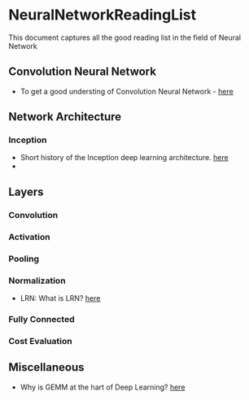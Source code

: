 # NeuralNetworkReadingList
This document captures all the good reading list in the field of Neural Network

## Convolution Neural Network

* To get a good understing of Convolution Neural Network - [here](http://cs231n.github.io/convolutional-networks/)

## Network Architecture

### Inception
* Short history of the Inception deep learning architecture. [here](http://nicolovaligi.com/history-inception-deep-learning-architecture.html)
* 

## Layers

### Convolution
### Activation
### Pooling
### Normalization
* LRN: What is LRN? [here](https://prateekvjoshi.com/2016/04/05/what-is-local-response-normalization-in-convolutional-neural-networks/)
### Fully Connected
### Cost Evaluation

## Miscellaneous

* Why is GEMM at the hart of Deep Learning? [here](https://petewarden.com/2015/04/20/why-gemm-is-at-the-heart-of-deep-learning/)
